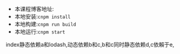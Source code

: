 - 本课程博客地址: 
- 本地安装:`cnpm install`
- 本地构建:`cnpm run build`
- 本地运行:`cnpm start`

index静态依赖a和lodash,动态依赖b和c,b和c同时静态依赖d,c依賴于e,
